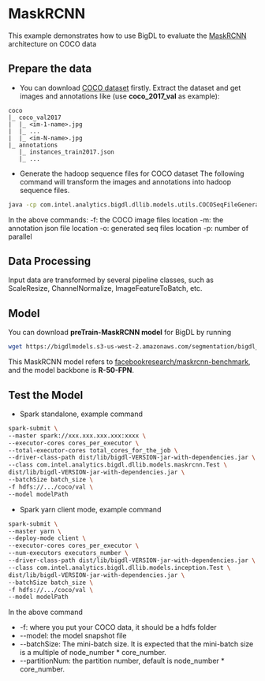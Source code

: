 # MaskRCNN
This example demonstrates how to use BigDL to evaluate the [MaskRCNN](https://arxiv.org/abs/1703.06870) architecture on COCO data

## Prepare the data
* You can download [COCO dataset](<http://cocodataset.org/>) firstly.
Extract the dataset and get images and annotations like (use **coco_2017_val** as example):
```
coco
|_ coco_val2017
|  |_ <im-1-name>.jpg
|  |_ ...
|  |_ <im-N-name>.jpg
|_ annotations
   |_ instances_train2017.json
   |_ ...
```

* Generate the hadoop sequence files for COCO dataset
The following command will transform the images and annotations into hadoop sequence files.
```bash
java -cp com.intel.analytics.bigdl.dllib.models.utils.COCOSeqFileGenerator bigdl-VERSION-jar-with-dependencies.jar -f ./coco/coco_val2017 -m ./coco/annotations/instances_val2017.json -p 4 -o ./coco/output
```
In the above commands:
-f: the COCO image files location
-m: the annotation json file location
-o: generated seq files location
-p: number of parallel

## Data Processing
Input data are transformed by several pipeline classes, such as ScaleResize, ChannelNormalize, ImageFeatureToBatch, etc.

## Model
You can download **preTrain-MaskRCNN model** for BigDL by running
```bash
wget https://bigdlmodels.s3-us-west-2.amazonaws.com/segmentation/bigdl_mask-rcnn_COCO_0.10.0.model
```
This MaskRCNN model refers to [facebookresearch/maskrcnn-benchmark](https://github.com/facebookresearch/maskrcnn-benchmark), and the model backbone is **R-50-FPN**.

## Test the Model
* Spark standalone, example command
```bash
spark-submit \
--master spark://xxx.xxx.xxx.xxx:xxxx \
--executor-cores cores_per_executor \
--total-executor-cores total_cores_for_the_job \
--driver-class-path dist/lib/bigdl-VERSION-jar-with-dependencies.jar \
--class com.intel.analytics.bigdl.dllib.models.maskrcnn.Test \
dist/lib/bigdl-VERSION-jar-with-dependencies.jar \
--batchSize batch_size \
-f hdfs://.../coco/val \
--model modelPath
```
* Spark yarn client mode, example command
```bash
spark-submit \
--master yarn \
--deploy-mode client \
--executor-cores cores_per_executor \
--num-executors executors_number \
--driver-class-path dist/lib/bigdl-VERSION-jar-with-dependencies.jar \
--class com.intel.analytics.bigdl.dllib.models.inception.Test \
dist/lib/bigdl-VERSION-jar-with-dependencies.jar \
--batchSize batch_size \
-f hdfs://.../coco/val \
--model modelPath
```
In the above command
* -f: where you put your COCO data, it should be a hdfs folder
* --model: the model snapshot file
* --batchSize: The mini-batch size. It is expected that the mini-batch size is a multiple of node_number * core_number.
* --partitionNum: the partition number, default is node_number * core_number.
